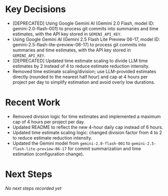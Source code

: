 <!-- 
This file is automatically maintained by Claude Code to track project decisions and recent work.
It helps team members quickly understand the project context and continue where others left off.
Generated by Claude Code's stop hook - feel free to edit manually if needed.
-->

# Key Decisions

* [DEPRECATED] Using Google Gemini AI (Gemini 2.0 Flash, model ID: gemini-2.0-flash-001) to process git commits into summaries and time estimates, with the API key stored in `GEMINI_API_KEY`.
* Using Google Gemini AI (Gemini 2.5 Flash Lite Preview 06-17, model ID: gemini-2.5-flash-lite-preview-06-17) to process git commits into summaries and time estimates, with the API key stored in `GEMINI_API_KEY`.
* [DEPRECATED] Updated time estimate scaling to divide LLM time estimates by 2 instead of 4 to reduce estimate reduction intensity.
* Removed time estimate scaling/division; use LLM-provided estimates directly (rounded to the nearest half hour) and cap at 4 hours per project per day to simplify estimation and avoid overly low durations.

# Recent Work

* Removed division logic for time estimates and implemented a maximum cap of 4 hours per project per day.
* Updated README to reflect the new 4-hour daily cap instead of 6 hours.
* Updated time estimate scaling logic: changed division factor from 4 to 2 to reduce estimate reduction intensity.
* Updated the Gemini model from `gemini-2.0-flash-001` to `gemini-2.5-flash-lite-preview-06-17` for commit summarization and time estimation (configuration change).

# Next Steps

*No next steps recorded yet*
